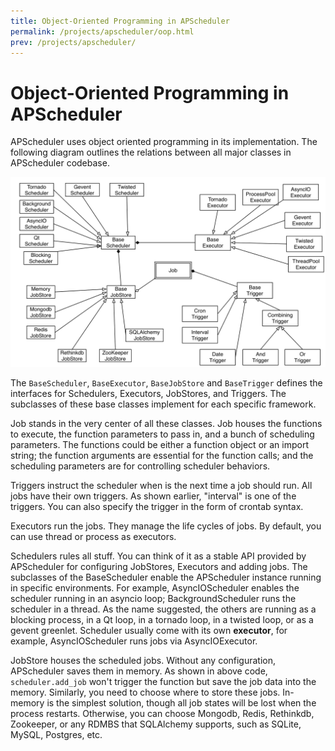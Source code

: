 ```yaml
---
title: Object-Oriented Programming in APScheduler
permalink: /projects/apscheduler/oop.html
prev: /projects/apscheduler/
---
```


# Object-Oriented Programming in APScheduler

APScheduler uses object oriented programming in its implementation. The following diagram outlines the relations between all major classes in APScheduler codebase.

![APScheduler Class Graph](/static/images/apscheduler-oo.png)

The `BaseScheduler`, `BaseExecutor`, `BaseJobStore` and `BaseTrigger` defines the interfaces for Schedulers, Executors, JobStores, and Triggers. The subclasses of these base classes implement for each specific framework.

Job stands in the very center of all these classes. Job houses the functions to execute, the function parameters to pass in, and a bunch of scheduling parameters. The functions could be either a function object or an import string; the function arguments are essential for the function calls; and the scheduling parameters are for controlling scheduler behaviors.

Triggers instruct the scheduler when is the next time a job should run. All  jobs have their own triggers. As shown earlier, "interval" is one of the triggers. You can also specify the trigger in the form of crontab syntax.

Executors run the jobs. They manage the life cycles of jobs. By default, you can use thread or process as executors.

Schedulers rules all stuff. You can think of it as a stable API provided by APScheduler for configuring JobStores, Executors and adding jobs. The subclasses of the BaseScheduler enable the APScheduler instance running in specific environments. For example, AsyncIOScheduler enables the scheduler running in an asyncio loop; BackgroundScheduler runs the scheduler in a thread. As the name suggested, the others are running as a blocking process, in a Qt loop, in a tornado loop,  in a twisted loop, or as a gevent greenlet. Scheduler usually come with its own **executor**, for example, AsyncIOScheduler runs jobs via AsyncIOExecutor.

JobStore houses the scheduled jobs. Without any configuration, APScheduler saves them in memory. As shown in above code, `scheduler.add_job` won't trigger the function but save the job data into the memory. Similarly, you need to choose where to store these jobs. In-memory is the simplest solution, though all job states will be lost when the process restarts. Otherwise, you can choose Mongodb, Redis, Rethinkdb, Zookeeper, or any RDMBS that SQLAlchemy supports, such as SQLite, MySQL, Postgres, etc.
